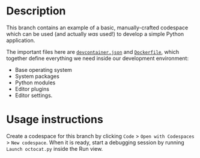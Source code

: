 # Description

This branch contains an example of a basic, manually-crafted codespace which can be used (and
actually _was_ used!) to develop a simple Python application.

The important files here are
[`devcontainer.json`](https://github.com/dassencio/codespaces-demo-python/blob/simple/.devcontainer/devcontainer.json)
and
[`Dockerfile`](https://github.com/dassencio/codespaces-demo-python/blob/simple/.devcontainer/Dockerfile),
which together define everything we need inside our development environment:

- Base operating system
- System packages
- Python modules
- Editor plugins
- Editor settings.

# Usage instructions

Create a codespace for this branch by clicking `Code` > `Open with Codespaces` > `New codespace`.
When it is ready, start a debugging session by running `Launch octocat.py` inside the Run view.